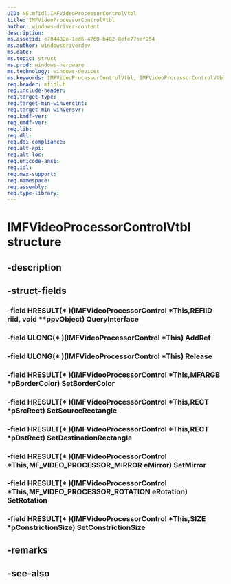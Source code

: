 ```yaml
---
UID: NS.mfidl.IMFVideoProcessorControlVtbl
title: IMFVideoProcessorControlVtbl
author: windows-driver-content
description: 
ms.assetid: e704482e-1ed6-4760-b482-8efe77eef254
ms.author: windowsdriverdev
ms.date: 
ms.topic: struct
ms.prod: windows-hardware
ms.technology: windows-devices
ms.keywords: IMFVideoProcessorControlVtbl, IMFVideoProcessorControlVtbl
req.header: mfidl.h
req.include-header:
req.target-type:
req.target-min-winverclnt:
req.target-min-winversvr:
req.kmdf-ver:
req.umdf-ver:
req.lib:
req.dll:
req.ddi-compliance:
req.alt-api:
req.alt-loc:
req.unicode-ansi:
req.idl:
req.max-support:
req.namespace:
req.assembly:
req.type-library:
---
```


# IMFVideoProcessorControlVtbl structure

## -description



## -struct-fields

### -field HRESULT(* )(IMFVideoProcessorControl *This,REFIID riid, void **ppvObject) QueryInterface			
 	
### -field ULONG(* )(IMFVideoProcessorControl *This) AddRef			
 	
### -field ULONG(* )(IMFVideoProcessorControl *This) Release			
 	
### -field HRESULT(* )(IMFVideoProcessorControl *This,MFARGB *pBorderColor) SetBorderColor			
 	
### -field HRESULT(* )(IMFVideoProcessorControl *This,RECT *pSrcRect) SetSourceRectangle			
 	
### -field HRESULT(* )(IMFVideoProcessorControl *This,RECT *pDstRect) SetDestinationRectangle			
 	
### -field HRESULT(* )(IMFVideoProcessorControl *This,MF_VIDEO_PROCESSOR_MIRROR eMirror) SetMirror			
 	
### -field HRESULT(* )(IMFVideoProcessorControl *This,MF_VIDEO_PROCESSOR_ROTATION eRotation) SetRotation			
 	
### -field HRESULT(* )(IMFVideoProcessorControl *This,SIZE *pConstrictionSize) SetConstrictionSize			
 	
## -remarks

## -see-also